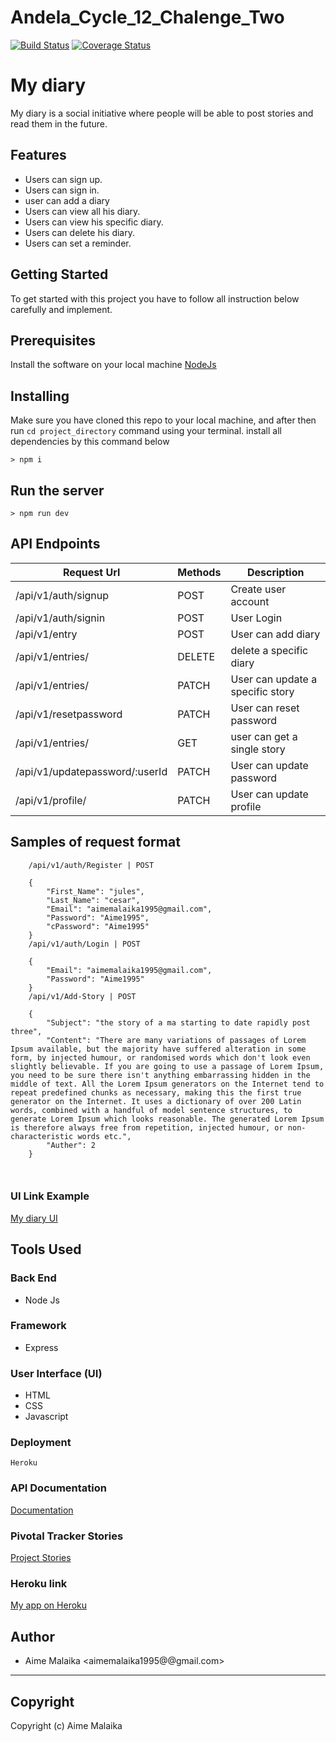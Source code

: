 # Andela_Cycle_12_Chalenge_Two
[![Build Status](https://travis-ci.org/aime19/Andela_Cycle_12_Chalenge_Two.svg?branch=develop)](https://travis-ci.org/aime19/Andela_Cycle_12_Chalenge_Two)
[![Coverage Status](https://coveralls.io/repos/github/aime19/Andela_Cycle_12_Chalenge_Two/badge.svg?branch=develop)](https://coveralls.io/github/aime19/Andela_Cycle_12_Chalenge_Two?branch=develop)



# My diary

My diary is a social initiative where people will be able to post  stories and read them in the future.

## Features
- Users can sign up.
- Users can sign in.
- user can add a diary
- Users can view all his diary.
- Users can view his specific diary.
- Users can delete his diary.
- Users can set a reminder.


## Getting Started
To get started with this project you have to follow all instruction below carefully and implement.

## Prerequisites
Install the software on your local machine [NodeJs](https://nodejs.org/en/download/)

## Installing
Make sure you have cloned this repo to your local machine, and after then run `cd project_directory` command using your terminal. install all dependencies by this command below

```
> npm i
```

## Run the server
```
> npm run dev
```

## API Endpoints

| Request Url | Methods  | Description  |
| ------- | --- | --- |
| /api/v1/auth/signup | POST | Create user account |
| /api/v1/auth/signin | POST | User Login  |
| /api/v1/entry | POST | User can add diary |
| /api/v1/entries/<storyId> | DELETE | delete a specific diary |
| /api/v1/entries/<storyId> | PATCH | User can update a specific story |
| /api/v1/resetpassword | PATCH | User can reset password |
| /api/v1/entries/<storyId> | GET | user can get a single story |
| /api/v1/updatepassword/:userId | PATCH | User can update password |
| /api/v1/profile/<userId>  | PATCH | User can update profile |


## Samples of request format
```
    /api/v1/auth/Register | POST

    {
        "First_Name": "jules",
        "Last_Name": "cesar",
        "Email": "aimemalaika1995@gmail.com",
        "Password": "Aime1995",
        "cPassword": "Aime1995"
    }
    /api/v1/auth/Login | POST

    {
        "Email": "aimemalaika1995@gmail.com",
        "Password": "Aime1995"
    }
    /api/v1/Add-Story | POST

    {
        "Subject": "the story of a ma starting to date rapidly post three",
        "Content": "There are many variations of passages of Lorem Ipsum available, but the majority have suffered alteration in some form, by injected humour, or randomised words which don't look even slightly believable. If you are going to use a passage of Lorem Ipsum, you need to be sure there isn't anything embarrassing hidden in the middle of text. All the Lorem Ipsum generators on the Internet tend to repeat predefined chunks as necessary, making this the first true generator on the Internet. It uses a dictionary of over 200 Latin words, combined with a handful of model sentence structures, to generate Lorem Ipsum which looks reasonable. The generated Lorem Ipsum is therefore always free from repetition, injected humour, or non-characteristic words etc.",
        "Auther": 2
    }



```
### UI Link Example
[My diary UI](https://aime19.github.io/Andela_Cycle_12_Chalenge_One/)

## Tools Used

### Back End
* Node Js

### Framework
* Express

### User Interface (UI)
* HTML
* CSS
* Javascript

### Deployment
```
Heroku
```
### API Documentation
[Documentation](https://diaryapp2019.herokuapp.com/apiDocumentation)
### Pivotal Tracker Stories 
[Project Stories](https://www.pivotaltracker.com/n/projects/2401031)
### Heroku link

[My app on Heroku](https://diaryappam.herokuapp.com)

## Author
- Aime Malaika <aimemalaika1995@@gmail.com>
---

## Copyright
Copyright (c) Aime Malaika
